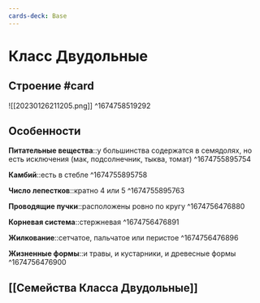 ```yaml
---
cards-deck: Base
---
```


# Класс Двудольные

## Строение #card
![[20230126211205.png]]
^1674758519292

## Особенности 
**Питательные вещества**::у большинства содержатся в семядолях, но есть исключения (мак, подсолнечник, тыква, томат) ^1674755895754

**Камбий**::есть в стебле ^1674755895758

**Число лепестков**::кратно 4 или 5 ^1674755895763

**Проводящие пучки**::расположены ровно по кругу ^1674756476880

**Корневая система**::стержневая ^1674756476891

**Жилкование**::сетчатое, пальчатое или перистое ^1674756476896

**Жизненные формы**::и травы, и кустарники, и древесные формы ^1674756476900

## [[Семейства Класса Двудольные]]